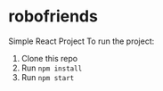 # robofriends
Simple React Project
To run the project:

1. Clone this repo
2. Run `npm install`
3. Run `npm start`
